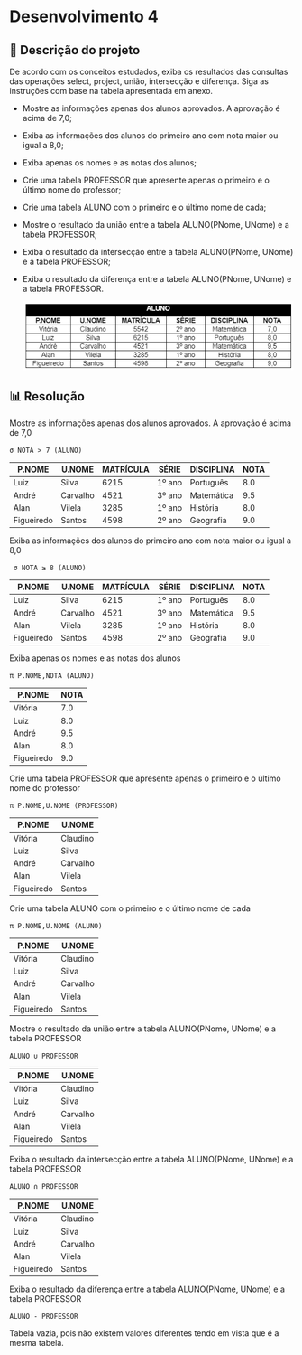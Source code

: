 # Desenvolvimento 4

## 📝 Descrição do projeto

De acordo com os conceitos estudados, exiba os resultados das consultas das operações select, project, união, intersecção e diferença. Siga as instruções com base na tabela apresentada em anexo.

- Mostre as informações apenas dos alunos aprovados. A aprovação é acima de 7,0;
- Exiba as informações dos alunos do primeiro ano com nota maior ou igual a 8,0;
- Exiba apenas os nomes e as notas dos alunos;
- Crie uma tabela PROFESSOR que apresente apenas o primeiro e o último nome do professor;
- Crie uma tabela ALUNO com o primeiro e o último nome de cada;
- Mostre o resultado da união entre a tabela ALUNO(PNome, UNome) e a tabela PROFESSOR;
- Exiba o resultado da intersecção entre a tabela ALUNO(PNome, UNome) e a tabela PROFESSOR;
- Exiba o resultado da diferença entre a tabela ALUNO(PNome, UNome) e a tabela PROFESSOR.

    <img src="../img/Imagem01_Atividade04_BancoDeDadosI.png" alt="">

## 📊 Resolução
Mostre as informações apenas dos alunos aprovados. A aprovação é acima de 7,0
```
σ NOTA > 7 (ALUNO)
```
|P.NOME|U.NOME|MATRÍCULA|SÉRIE|DISCIPLINA|NOTA
|---|---|---|---|---|---|
|Luiz| Silva| 6215| 1º ano| Português| 8.0 |
| André| Carvalho | 4521 | 3º ano | Matemática | 9.5 |
| Alan | Vilela | 3285 | 1º ano	| História | 8.0 |
| Figueiredo | Santos | 4598 | 2º ano | Geografia | 9.0 |

Exiba as informações dos alunos do primeiro ano com nota maior ou igual a 8,0
```
 σ NOTA ≥ 8 (ALUNO)
```
|P.NOME|U.NOME|MATRÍCULA|SÉRIE|DISCIPLINA|NOTA
|---|---|---|---|---|---|
|Luiz| Silva| 6215| 1º ano| Português| 8.0 |
| André| Carvalho | 4521 | 3º ano | Matemática | 9.5 |
| Alan | Vilela | 3285 | 1º ano	| História | 8.0 |
| Figueiredo | Santos | 4598 | 2º ano | Geografia | 9.0 |

Exiba apenas os nomes e as notas dos alunos
```
π P.NOME,NOTA (ALUNO)
```
|P.NOME|NOTA|
|---|---|
|Vitória| 7.0 |
|Luiz| 8.0 |
| André| 9.5 |
| Alan | 8.0 |
| Figueiredo | 9.0 |

Crie uma tabela PROFESSOR que apresente apenas o primeiro e o último nome do professor
```
π P.NOME,U.NOME (PROFESSOR)
```
|P.NOME|U.NOME|
|---|---|
|Vitória|	Claudino|
|Luiz|	Silva|
|André|	Carvalho|
|Alan|	Vilela|
|Figueiredo| Santos|

Crie uma tabela ALUNO com o primeiro e o último nome de cada
```
π P.NOME,U.NOME (ALUNO)
```
|P.NOME|U.NOME|
|---|---|
|Vitória|	Claudino|
|Luiz|	Silva|
|André|	Carvalho|
|Alan|	Vilela|
|Figueiredo| Santos|

Mostre o resultado da união entre a tabela ALUNO(PNome, UNome) e a tabela PROFESSOR
```
ALUNO ∪ PROFESSOR
```
|P.NOME|U.NOME|
|---|---|
|Vitória|	Claudino|
|Luiz|	Silva|
|André|	Carvalho|
|Alan|	Vilela|
|Figueiredo| Santos|

Exiba o resultado da intersecção entre a tabela ALUNO(PNome, UNome) e a tabela PROFESSOR
```
ALUNO ∩ PROFESSOR
```
|P.NOME|U.NOME|
|---|---|
|Vitória|	Claudino|
|Luiz|	Silva|
|André|	Carvalho|
|Alan|	Vilela|
|Figueiredo| Santos|

Exiba o resultado da diferença entre a tabela ALUNO(PNome, UNome) e a tabela PROFESSOR
```
ALUNO - PROFESSOR
```
Tabela vazia, pois não existem valores diferentes tendo em vista que é a mesma tabela.



